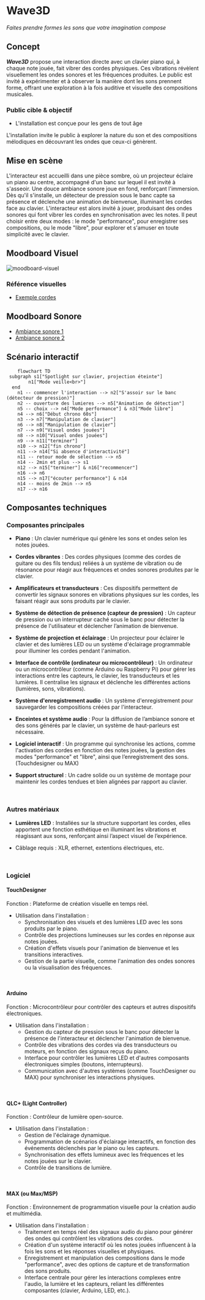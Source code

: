 # Wave3D
*Faites prendre formes les sons que votre imagination compose*

## Concept

***Wave3D*** propose une interaction directe avec un clavier piano qui, à chaque note jouée, fait vibrer des cordes physiques. Ces vibrations révèlent visuellement les ondes sonores et les fréquences produites. Le public est invité à expérimenter et à observer la manière dont les sons prennent forme, offrant une exploration à la fois auditive et visuelle des compositions musicales.

### Public cible & objectif
- L'installation est conçue pour les gens de tout âge

L'installation invite le public à explorer la nature du son et des compositions mélodiques en découvrant les ondes que ceux-ci génèrent.

## Mise en scène

L'interacteur est accueilli dans une pièce sombre, où un projecteur éclaire un piano au centre, accompagné d'un banc sur lequel il est invité à s'asseoir. Une douce ambiance sonore joue en fond, renforçant l'immersion. Dès qu'il s'installe, un détecteur de pression sous le banc capte sa présence et déclenche une animation de bienvenue, illuminant les cordes face au clavier. L'interacteur est alors invité à jouer, produisant des ondes sonores qui font vibrer les cordes en synchronisation avec les notes. Il peut choisir entre deux modes : le mode "performance", pour enregistrer ses compositions, ou le mode "libre", pour explorer et s'amuser en toute simplicité avec le clavier.


## Moodboard Visuel
![moodboard-visuel](https://github.com/user-attachments/assets/9c7f23a4-d2c9-49ba-8af1-2f2a9340f3fb)


### Référence visuelles

- [Exemple cordes](https://www.youtube.com/watch?v=ttgLyWFINJI)

## Moodboard Sonore

- [Ambiance sonore 1](https://www.youtube.com/watch?v=3zPv7oMaR_g)
- [Ambiance sonore 2](https://www.youtube.com/watch?v=EAIEqDT63tg)

## Scénario interactif

```mermaid
    flowchart TD
 subgraph s1["Spotlight sur clavier, projection éteinte"]
        n1["Mode veille<br>"]
  end
    n1 -- commencer l'interaction --> n2["S'assoir sur le banc (détecteur de pression)"]
    n2 -- ouverture des lumieres --> n5["Animation de détection"]
    n5 -- choix --> n4["Mode performance"] & n3["Mode libre"]
    n4 --> n6["Début chrono 60s"]
    n3 --> n7["Manipulation de clavier"]
    n6 --> n8["Manipulation de clavier"]
    n7 --> n9["Visuel ondes jouées"]
    n8 --> n10["Visuel ondes jouées"]
    n9 --> n11["terminer"]
    n10 --> n12["fin chrono"]
    n11 --> n14["Si absence d'interactivité"]
    n11 -- retour mode de sélection --> n5
    n14 -- 2min et plus --> s1
    n12 --> n15["terminer"] & n16["recommencer"]
    n16 --> n6
    n15 --> n17["écouter performance"] & n14
    n14 -- moins de 2min --> n5
    n17 --> n16
```

## Composantes techniques

### Composantes principales

- **Piano** : Un clavier numérique qui génère les sons et ondes selon les notes jouées.
  
- **Cordes vibrantes** : Des cordes physiques (comme des cordes de guitare ou des fils tendus) reliées à un système de vibration ou de résonance pour réagir aux fréquences et ondes sonores produites par le clavier.
  
- **Amplificateurs et transducteurs** : Ces dispositifs permettent de convertir les signaux sonores en vibrations physiques sur les cordes, les faisant réagir aux sons produits par le clavier.
  
- **Système de détection de présence (capteur de pression)** : Un capteur de pression ou un interrupteur caché sous le banc pour détecter la présence de l'utilisateur et déclencher l’animation de bienvenue.
  
- **Système de projection et éclairage** : Un projecteur pour éclairer le clavier et des lumières LED ou un système d'éclairage programmable pour illuminer les cordes pendant l'animation.
  
- **Interface de contrôle (ordinateur ou microcontrôleur)** : Un ordinateur ou un microcontrôleur (comme Arduino ou Raspberry Pi) pour gérer les interactions entre les capteurs, le clavier, les transducteurs et les lumières. Il centralise les signaux et déclenche les différentes actions (lumières, sons, vibrations).
  
- **Système d'enregistrement audio** : Un système d'enregistrement pour sauvegarder les compositions créées par l'interacteur.
   
- **Enceintes et système audio** : Pour la diffusion de l’ambiance sonore et des sons générés par le clavier, un système de haut-parleurs est nécessaire.
  
- **Logiciel interactif** : Un programme qui synchronise les actions, comme l'activation des cordes en fonction des notes jouées, la gestion des modes "performance" et "libre", ainsi que l’enregistrement des sons. (Touchdesigner ou MAX)
  
- **Support structurel** : Un cadre solide ou un système de montage pour maintenir les cordes tendues et bien alignées par rapport au clavier.

<br>

### Autres matériaux

- **Lumières LED** : Installées sur la structure supportant les cordes, elles apportent une fonction esthétique en illuminant les vibrations et réagissant aux sons, renforçant ainsi l’aspect visuel de l’expérience.

- Câblage requis : XLR, ethernet, extentions électriques, etc.

<br>

### Logiciel

#### TouchDesigner
Fonction : Plateforme de création visuelle en temps réel.
- Utilisation dans l'installation :
    - Synchronisation des visuels et des lumières LED avec les sons produits par le piano.
    - Contrôle des projections lumineuses sur les cordes en réponse aux notes jouées.
    - Création d'effets visuels pour l'animation de bienvenue et les transitions interactives.
    - Gestion de la partie visuelle, comme l'animation des ondes sonores ou la visualisation des fréquences.
 
<br>

#### Arduino
Fonction : Microcontrôleur pour contrôler des capteurs et autres dispositifs électroniques.
- Utilisation dans l'installation :
    - Gestion du capteur de pression sous le banc pour détecter la présence de l'interacteur et déclencher l'animation de bienvenue.
    - Contrôle des vibrations des cordes via des transducteurs ou moteurs, en fonction des signaux reçus du piano.
    - Interface pour contrôler les lumières LED et d'autres composants électroniques simples (boutons, interrupteurs).
    - Communication avec d'autres systèmes (comme TouchDesigner ou MAX) pour synchroniser les interactions physiques.

<br>

#### QLC+ (Light Controller)
Fonction : Contrôleur de lumière open-source.
- Utilisation dans l'installation :
    - Gestion de l'éclairage dynamique.
    - Programmation de scénarios d'éclairage interactifs, en fonction des événements déclenchés par le piano ou les capteurs.
    - Synchronisation des effets lumineux avec les fréquences et les notes jouées sur le clavier.
    - Contrôle de transitions de lumière.
 
<br>

#### MAX (ou Max/MSP)
Fonction : Environnement de programmation visuelle pour la création audio et multimédia.
- Utilisation dans l'installation :
    - Traitement en temps réel des signaux audio du piano pour générer des ondes qui contrôlent les vibrations des cordes.
    - Création d'un système interactif où les notes jouées influencent à la fois les sons et les réponses visuelles et physiques.
    - Enregistrement et manipulation des compositions dans le mode "performance", avec des options de capture et de transformation des sons produits.
    - Interface centrale pour gérer les interactions complexes entre l'audio, la lumière et les capteurs, reliant les différentes composantes (clavier, Arduino, LED, etc.).
